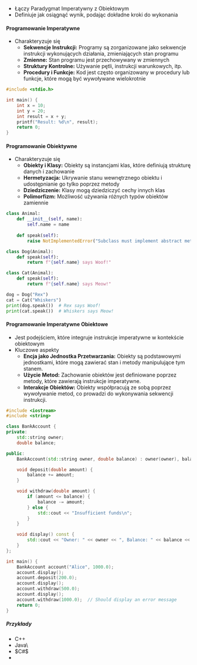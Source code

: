 - Łączy Paradygmat Imperatywny z Obiektowym
- Definiuje jak osiągnąć wynik, podając dokładne kroki do wykonania

#### Programowanie Imperatywne
- Charakteryzuje się
	- **Sekwencje Instrukcji:** Programy są zorganizowane jako sekwencje instrukcji wykonujących działania, zmieniających stan programu
	- **Zmienne:** Stan programu jest przechowywany w zmiennych
	- **Struktury Kontrolne:** Używanie pętli, instrukcji warunkowych, itp.
	- **Procedury i Funkcje:** Kod jest często organizowany w procedury lub funkcje, które mogą być wywoływane wielokrotnie
```cpp
#include <stdio.h>

int main() {
    int x = 10;
    int y = 20;
    int result = x + y;
    printf("Result: %d\n", result);
    return 0;
}
```
#### Programowanie Obiektywne
- Charakteryzuje się
	- **Obiekty i Klasy:** Obiekty są instancjami klas, które definiują strukturę danych i zachowanie
	- **Hermetyzacja:** Ukrywanie stanu wewnętrznego obiektu i udostępnianie go tylko poprzez metody
	- **Dziedziczenie:** Klasy mogą dziedziczyć cechy innych klas
	- **Polimorfizm:** Możliwość używania różnych typów obiektów zamiennie
```python
class Animal:
    def __init__(self, name):
        self.name = name
    
    def speak(self):
        raise NotImplementedError("Subclass must implement abstract method")

class Dog(Animal):
    def speak(self):
        return f"{self.name} says Woof!"

class Cat(Animal):
    def speak(self):
        return f"{self.name} says Meow!"

dog = Dog("Rex")
cat = Cat("Whiskers")
print(dog.speak())  # Rex says Woof!
print(cat.speak())  # Whiskers says Meow!
```

#### Programowanie Imperatywne Obiektowe
- Jest podejściem, które integruje instrukcje imperatywne w kontekście obiektowym
- Kluczowe aspekty
	- **Encja jako Jednostka Przetwarzania:** Obiekty są podstawowymi jednostkami, które mogą zawierać stan i metody manipulujące tym stanem.
	- **Użycie Metod:** Zachowanie obiektów jest definiowane poprzez metody, które zawierają instrukcje imperatywne.
	- **Interakcje Obiektów:** Obiekty współpracują ze sobą poprzez wywoływanie metod, co prowadzi do wykonywania sekwencji instrukcji.
```cpp
#include <iostream>
#include <string>

class BankAccount {
private:
    std::string owner;
    double balance;

public:
    BankAccount(std::string owner, double balance) : owner(owner), balance(balance) {}

    void deposit(double amount) {
        balance += amount;
    }

    void withdraw(double amount) {
        if (amount <= balance) {
            balance -= amount;
        } else {
            std::cout << "Insufficient funds\n";
        }
    }

    void display() const {
        std::cout << "Owner: " << owner << ", Balance: " << balance << "\n";
    }
};

int main() {
    BankAccount account("Alice", 1000.0);
    account.display();
    account.deposit(200.0);
    account.display();
    account.withdraw(500.0);
    account.display();
    account.withdraw(1000.0);  // Should display an error message
    return 0;
}

```
##### Przykłady
- C++
- Java\
- $C#$
- 